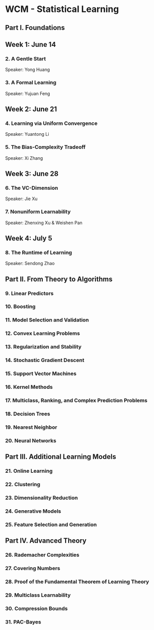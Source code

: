 # WCM - Statistical Learning

## Part I. Foundations


## Week 1: June 14 
### 2. A Gentle Start
Speaker: Yong Huang

### 3. A Formal Learning
Speaker: Yujuan Feng

## Week 2: June 21 
### 4. Learning via Uniform Convergence
Speaker: Yuantong Li

### 5. The Bias-Complexity Tradeoff
Speaker: Xi Zhang

## Week 3: June 28 
### 6. The VC-Dimension
Speaker: Jie Xu

### 7. Nonuniform Learnability
Speaker: Zhenxing Xu & Weishen Pan

## Week 4: July 5
### 8. The Runtime of Learning
Speaker: Sendong Zhao


## Part II. From Theory to Algorithms


### 9. Linear Predictors


### 10. Boosting


### 11. Model Selection and Validation


### 12. Convex Learning Problems


### 13. Regularization and Stability


### 14. Stochastic Gradient Descent


### 15. Support Vector Machines


### 16. Kernel Methods


### 17. Multiclass, Ranking, and Complex Prediction Problems


### 18. Decision Trees


### 19. Nearest Neighbor


### 20. Neural Networks


## Part III. Additional Learning Models


### 21. Online Learning


### 22. Clustering


### 23. Dimensionality Reduction


### 24. Generative Models



### 25. Feature Selection and Generation


## Part IV. Advanced Theory

### 26. Rademacher Complexities 


### 27. Covering Numbers


### 28. Proof of the Fundamental Theorem of Learning Theory 


### 29. Multiclass Learnability


### 30. Compression Bounds


### 31. PAC-Bayes




